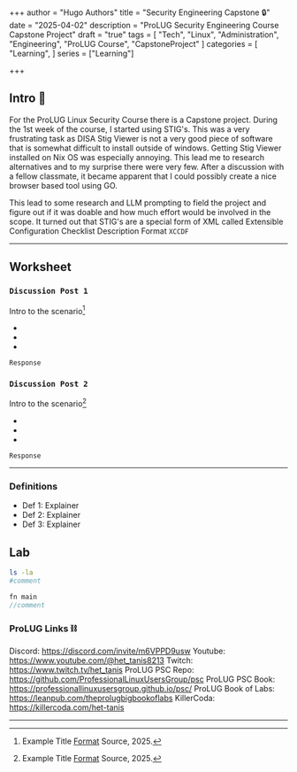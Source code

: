 +++
author = "Hugo Authors"
title = "Security Engineering Capstone 🔒"
date = "2025-04-02"
description = "ProLUG Security Engineering Course Capstone Project"
draft = "true"
tags = [
  "Tech", "Linux", "Administration", "Engineering", "ProLUG Course", "CapstoneProject"
]
categories = [
    "Learning",
]
series = ["Learning"]

+++

<!--more-->

## Intro 👋

For the ProLUG Linux Security Course there is a Capstone project. During the 1st week of the course, I started using STIG's. This was a very frustrating task as DISA Stig Viewer is not a very good piece of software that is somewhat difficult to install outside of windows. Getting Stig Viewer installed on Nix OS was especially annoying. This lead me to research alternatives and to my surprise there were very few. After a discussion with a fellow classmate, it became apparent that I could possibly create a nice browser based tool using GO. 

This lead to some research and LLM prompting to field the project and figure out if it was doable and how much effort would be involved in the scope. It turned out that STIG's are a special form of XML called Extensible Configuration Checklist Description Format `XCCDF`

---

## Worksheet

### `Discussion Post 1`

Intro to the scenario[^2]

-
-
-

`Response`

### `Discussion Post 2`

Intro to the scenario[^3]

-
-
-

`Response`

---

### Definitions

- Def 1: Explainer
- Def 2: Explainer
- Def 3: Explainer

## Lab

```bash
ls -la
#comment
```

```go
fn main
//comment
```

### ProLUG Links ⛓️

Discord: https://discord.com/invite/m6VPPD9usw
Youtube: https://www.youtube.com/@het_tanis8213
Twitch: https://www.twitch.tv/het_tanis
ProLUG PSC Repo: https://github.com/ProfessionalLinuxUsersGroup/psc
ProLUG PSC Book: https://professionallinuxusersgroup.github.io/psc/
ProLUG Book of Labs: https://leanpub.com/theprolugbigbookoflabs
KillerCoda: https://killercoda.com/het-tanis

---

[^1]: Example Title [Format](Link) Source, 2025.
[^2]: Example Title [Format](Link) Source, 2025.
[^3]: Example Title [Format](Link) Source, 2025.
[^4]: Example Title [Format](Link) Source, 2025.


